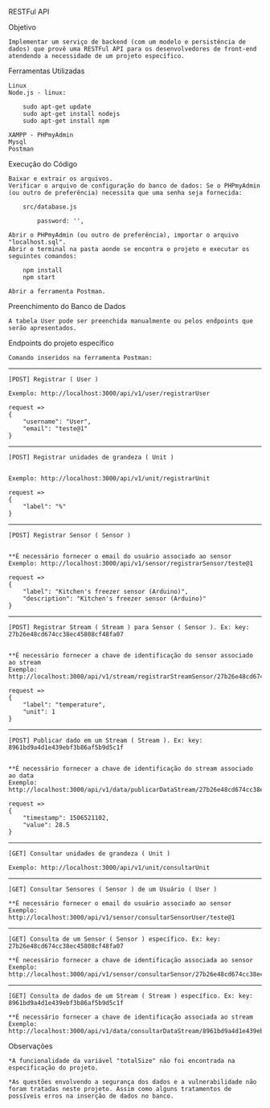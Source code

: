 RESTFul API

Objetivo

	Implementar um serviço de backend (com um modelo e persistência de dados) que provê uma RESTFul API para os desenvolvedores de front-end atendendo a necessidade de um projeto específico.
	
Ferramentas Utilizadas

	Linux
	Node.js - linux:
		
		sudo apt-get update
		sudo apt-get install nodejs
		sudo apt-get install npm
		
	XAMPP - PHPmyAdmin
	Mysql
	Postman
	
Execução do Código

	Baixar e extrair os arquivos.
	Verificar o arquivo de configuração do banco de dados: Se o PHPmyAdmin (ou outro de preferência) necessita que uma senha seja fornecida:
	
		src/database.js

			password: '',
			
	Abrir o PHPmyAdmin (ou outro de preferência), importar o arquivo "localhost.sql".
	Abrir o terminal na pasta aonde se encontra o projeto e executar os seguintes comandos:
	
		npm install
		npm start
		
	Abrir a ferramenta Postman.
	
Preenchimento do Banco de Dados

	A tabela User pode ser preenchida manualmente ou pelos endpoints que serão apresentados.
	
Endpoints do projeto específico

	Comando inseridos na ferramenta Postman:

-------------------------------------------------------------------------------	
	
	[POST] Registrar ( User )

	Exemplo: http://localhost:3000/api/v1/user/registrarUser

	request =>
	{
		"username": "User",
		"email": "teste@1"
	}
	
-------------------------------------------------------------------------------	
	
	[POST] Registrar unidades de grandeza ( Unit )


	Exemplo: http://localhost:3000/api/v1/unit/registrarUnit

	request =>
	{
		"label": "%"
	}

-------------------------------------------------------------------------------	
	
	[POST] Registrar Sensor ( Sensor )


	**É necessário fornecer o email do usuário associado ao sensor
	Exemplo: http://localhost:3000/api/v1/sensor/registrarSensor/teste@1

	request =>
	{
		"label": "Kitchen's freezer sensor (Arduino)",
		"description": "Kitchen's freezer sensor (Arduino)"
	}

-------------------------------------------------------------------------------		
		
	[POST] Registrar Stream ( Stream ) para Sensor ( Sensor ). Ex: key: 27b26e48cd674cc38ec45808cf48fa07


	**É necessário fornecer a chave de identificação do sensor associado ao stream 
	Exemplo: http://localhost:3000/api/v1/stream/registrarStreamSensor/27b26e48cd674cc38ec45808cf48fa07
	
	request =>
	{
		"label": "temperature",
		"unit": 1
	}

-------------------------------------------------------------------------------	
	
	[POST] Publicar dado em um Stream ( Stream ). Ex: key: 8961bd9a4d1e439ebf3b86af5b9d5c1f


	**É necessário fornecer a chave de identificação do stream associado ao data  
	Exemplo: http://localhost:3000/api/v1/data/publicarDataStream/27b26e48cd674cc38ec45808cf48fa07
	
	request =>
	{
		"timestamp": 1506521102,
		"value": 28.5
	}

-------------------------------------------------------------------------------	

	[GET] Consultar unidades de grandeza ( Unit )

	Exemplo: http://localhost:3000/api/v1/unit/consultarUnit

-------------------------------------------------------------------------------	

	[GET] Consultar Sensores ( Sensor ) de um Usuário ( User )

	**É necessário fornecer o email do usuário associado ao sensor
	Exemplo: http://localhost:3000/api/v1/sensor/consultarSensorUser/teste@1

-------------------------------------------------------------------------------	

	[GET] Consulta de um Sensor ( Sensor ) específico. Ex: key: 27b26e48cd674cc38ec45808cf48fa07

	**É necessário fornecer a chave de identificação associada ao sensor
	Exemplo: http://localhost:3000/api/v1/sensor/consultarSensor/27b26e48cd674cc38ec45808cf48fa07
	
-------------------------------------------------------------------------------	

	[GET] Consulta de dados de um Stream ( Stream ) específico. Ex: key: 8961bd9a4d1e439ebf3b86af5b9d5c1f

	**É necessário fornecer a chave de identificação associada ao stream
	Exemplo: http://localhost:3000/api/v1/data/consultarDataStream/8961bd9a4d1e439ebf3b86af5b9d5c1f



Observações

	*A funcionalidade da variável "totalSize" não foi encontrada na especificação do projeto.
	
	*As questões envolvendo a segurança dos dados e a vulnerabilidade não foram tratadas neste projeto. Assim como alguns tratamentos de possíveis erros na inserção de dados no banco.
	
	

